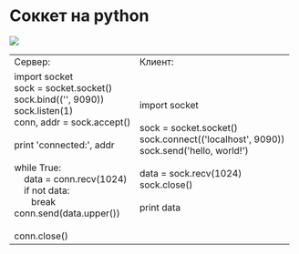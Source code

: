# Соккет на python

![](lec4_78_ris_1.jpg)

<table align="сenter">
	<tbody>
		<tr>
			<td>Сервер:</td>
			<td>Клиент:</td>
		</tr>
		<tr>
			<td>import socket<br>sock = socket.socket()<br>
sock.bind(('', 9090))<br>
sock.listen(1)<br>
conn, addr = sock.accept()<br>
<br>
print 'connected:', addr<br>
<br>
while True:<br>
&#160;&#160;&#160;&#160;data = conn.recv(1024)<br>
&#160;&#160;&#160;&#160;if not data:<br>
&#160;&#160;&#160;&#160;&#160;&#160;&#160;break<br>
    conn.send(data.upper())<br>
<br>
conn.close()</td>
			<td>import socket<br>
<br>
sock = socket.socket()<br>
sock.connect(('localhost', 9090))<br>
sock.send('hello, world!')<br>
<br>
data = sock.recv(1024)<br>
sock.close()<br>
<br>
print data
</td>
		</tr>
	</tbody>
</table>
